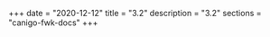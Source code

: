 +++
date        = "2020-12-12"
title       = "3.2"
description = "3.2"
sections    = "canigo-fwk-docs"
+++